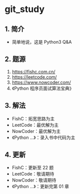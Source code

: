 # git_study

## 1. 简介

- 简单地说，这是 Python3 Q&A

## 2. 题源

1. https://fishc.com.cn/
2. https://leetcode.com/
3. https://www.nowcoder.com/
4. 《Python 程序员面试算法宝典》

## 3. 解法

- FishC：拓宽思路为主
- LeetCode：最优解为主
- NowCoder：最优解为主
- 《Python ...》：录入书中代码为主

## 4. 更新

- FishC：更新至 22 题
- LeetCode：敬请期待
- NowCoder：敬请期待
- 《Python ...》：更新完第 01 章
